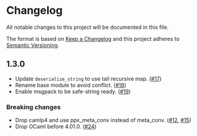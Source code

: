 # Changelog
All notable changes to this project will be documented in this file.

The format is based on [Keep a Changelog](http://keepachangelog.com/en/1.0.0/)
and this project adheres to [Semantic Versioning](http://semver.org/spec/v2.0.0.html).

## 1.3.0

 * Update `deserialize_string` to use tail recursive map. ([#17](https://github.com/msgpack/msgpack-ocaml/pull/17))
 * Rename base module to avoid conflict. ([#18](https://github.com/msgpack/msgpack-ocaml/pull/18))
 * Enable msgpack to be safe-string ready. ([#19](https://github.com/msgpack/msgpack-ocaml/pull/19))

### Breaking changes

 * Drop camlp4 and use ppx_meta_conv instead of meta_conv. ([#12](https://github.com/msgpack/msgpack-ocaml/pull/12), [#15](https://github.com/msgpack/msgpack-ocaml/pull/15))
 * Drop OCaml before 4.01.0. ([#24](https://github.com/msgpack/msgpack-ocaml/pull/24))
